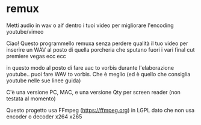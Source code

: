 # remux

Metti audio in wav o aif dentro i tuoi video per migliorare l'encoding youtube/vimeo

Ciao! Questo programmello remuxa senza perdere qualità il tuo video per inserire un WAV al posto di quella porcheria che sputano fuori i vari final cut premiere vegas ecc ecc

in questo modo al posto di fare aac to vorbis durante l'elaborazione youtube.. puoi fare WAV to vorbis. Che è meglio (ed è quello che consiglia youtube nelle sue linee guida)

C'è una versione PC, MAC, e una versione Qty per screen reader (non testata al momento)

Questo progetto usa FFmpeg (https://ffmpeg.org) in LGPL dato che non usa encoder o decoder x264 x265
